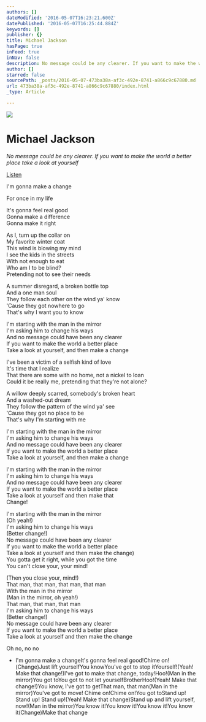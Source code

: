 ```yaml
---
authors: []
dateModified: '2016-05-07T16:23:21.600Z'
datePublished: '2016-05-07T16:25:44.884Z'
keywords: []
publisher: {}
title: Michael Jackson
hasPage: true
inFeed: true
inNav: false
description: No message could be any clearer. If you want to make the world a better place take a look at yourself
author: []
starred: false
sourcePath: _posts/2016-05-07-473ba38a-af3c-492e-8741-a866c9c67880.md
url: 473ba38a-af3c-492e-8741-a866c9c67880/index.html
_type: Article

---
```

![](https://the-grid-user-content.s3-us-west-2.amazonaws.com/9c5dbbfb-f56c-44c5-ab97-eae9de6b5c75.jpg)

# Michael Jackson

_No message could be any clearer. If you want to make the world a better place take a look at yourself_

[Listen][0]

I'm gonna make a change

For once in my life

It's gonna feel real good  
Gonna make a difference  
Gonna make it right

As I, turn up the collar on  
My favorite winter coat  
This wind is blowing my mind  
I see the kids in the streets  
With not enough to eat  
Who am I to be blind?  
Pretending not to see their needs

A summer disregard, a broken bottle top  
And a one man soul  
They follow each other on the wind ya' know  
'Cause they got nowhere to go  
That's why I want you to know

I'm starting with the man in the mirror  
I'm asking him to change his ways  
And no message could have been any clearer  
If you want to make the world a better place  
Take a look at yourself, and then make a change

I've been a victim of a selfish kind of love  
It's time that I realize  
That there are some with no home, not a nickel to loan  
Could it be really me, pretending that they're not alone?

A willow deeply scarred, somebody's broken heart  
And a washed-out dream  
They follow the pattern of the wind ya' see  
'Cause they got no place to be  
That's why I'm starting with me

I'm starting with the man in the mirror  
I'm asking him to change his ways  
And no message could have been any clearer  
If you want to make the world a better place  
Take a look at yourself, and then make a change

I'm starting with the man in the mirror  
I'm asking him to change his ways  
And no message could have been any clearer  
If you want to make the world a better place  
Take a look at yourself and then make that  
Change!

I'm starting with the man in the mirror  
(Oh yeah!)  
I'm asking him to change his ways  
(Better change!)  
No message could have been any clearer  
If you want to make the world a better place  
Take a look at yourself and then make the change)  
You gotta get it right, while you got the time  
You can't close your, your mind!

(Then you close your, mind!)  
That man, that man, that man, that man  
With the man in the mirror  
(Man in the mirror, oh yeah!)  
That man, that man, that man  
I'm asking him to change his ways  
(Better change!)  
No message could have been any clearer  
If you want to make the world a better place  
Take a look at yourself and then make the change

Oh no, no no

* I'm gonna make a changeIt's gonna feel real good!Chime on!(Change)Just lift yourselfYou knowYou've got to stop itYourself!(Yeah! Make that change!)I've got to make that change, today!Hoo!(Man in the mirror)You got toYou got to not let yourselfBrotherHoo!(Yeah! Make that change!)You know, I've got to getThat man, that man(Man in the mirror)You've got to move! Chime on!Chime on!You got toStand up! Stand up! Stand up!(Yeah! Make that change)Stand up and lift yourself, now!(Man in the mirror)You know it!You know it!You know it!You know it(Change)Make that change

[0]: https://youtu.be/PivWY9wn5ps